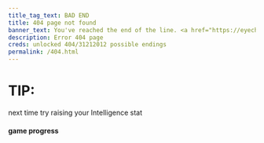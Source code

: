 ```yaml
---
title_tag_text: BAD END
title: 404 page not found
banner_text: You've reached the end of the line. <a href="https://eyechor.github.io">Reload from last save?</a>
description: Error 404 page
creds: unlocked 404/31212012 possible endings
permalink: /404.html
---
```

# TIP: 
next time try raising your Intelligence stat


#### game progress


